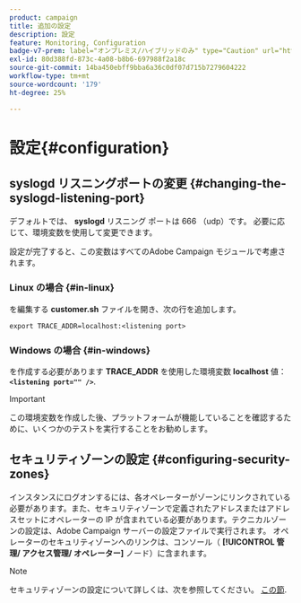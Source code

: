 ```yaml
---
product: campaign
title: 追加の設定
description: 設定
feature: Monitoring, Configuration
badge-v7-prem: label="オンプレミス/ハイブリッドのみ" type="Caution" url="https://experienceleague.adobe.com/docs/campaign-classic/using/installing-campaign-classic/architecture-and-hosting-models/hosting-models-lp/hosting-models.html?lang=ja" tooltip="オンプレミスデプロイメントとハイブリッドデプロイメントにのみ適用されます"
exl-id: 80d388fd-873c-4a08-b8b6-697988f2a18c
source-git-commit: 14ba450ebff9bba6a36c0df07d715b7279604222
workflow-type: tm+mt
source-wordcount: '179'
ht-degree: 25%

---
```


# 設定{#configuration}



## syslogd リスニングポートの変更 {#changing-the-syslogd-listening-port}

デフォルトでは、 **syslogd** リスニング ポートは 666 （udp）です。 必要に応じて、環境変数を使用して変更できます。

設定が完了すると、この変数はすべてのAdobe Campaign モジュールで考慮されます。

### Linux の場合 {#in-linux}

を編集する **customer.sh** ファイルを開き、次の行を追加します。

```
export TRACE_ADDR=localhost:<listening port>
```

### Windows の場合 {#in-windows}

を作成する必要があります **TRACE_ADDR** を使用した環境変数 **localhost** 値： **`<listening port="" />`**.

>[!IMPORTANT]
>
>この環境変数を作成した後、プラットフォームが機能していることを確認するために、いくつかのテストを実行することをお勧めします。

## セキュリティゾーンの設定 {#configuring-security-zones}

インスタンスにログオンするには、各オペレーターがゾーンにリンクされている必要があります。また、セキュリティゾーンで定義されたアドレスまたはアドレスセットにオペレーターの IP が含まれている必要があります。テクニカルゾーンの設定は、Adobe Campaign サーバーの設定ファイルで実行されます。 オペレーターのセキュリティゾーンへのリンクは、コンソール（ **[!UICONTROL 管理/ アクセス管理/ オペレーター]** ノード）に含まれます。

>[!NOTE]
>
>セキュリティゾーンの設定について詳しくは、次を参照してください。 [この節](../../installation/using/security-zones.md).

